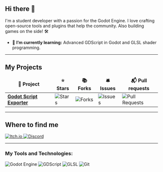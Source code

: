 ## Hi there 👋

I'm a student developer with a passion for the Godot Engine. I love crafting open-source tools and plugins that help the community. Also building games on the side! 🛠️
-   🌱 **I’m currently learning:** Advanced GDScript in Godot and GLSL shader programming.

---
## My Projects

<table>
  <thead align="center">
    <tr border: none;>
      <td><b>🎁 Project</b></td>
      <td><b>⭐ Stars</b></td>
      <td><b>📚 Forks</b></td>
      <td><b>🛎 Issues</b></td>
      <td><b>📬 Pull requests</b></td>
    </tr>
  </thead>
  <tbody>
    <tr>
      <td><a href="https://github.com/1Stalk/godot-script-exporter"><b>Godot Script Exporter</b></a></td>
      <td><img alt="Stars" src="https://img.shields.io/github/stars/1Stalk/godot-script-exporter?style=flat-square&labelColor=343b41"/></td>
      <td><img alt="Forks" src="https://img.shields.io/github/forks/1Stalk/godot-script-exporter?style=flat-square&labelColor=343b41"/></td>
      <td><img alt="Issues" src="https://img.shields.io/github/issues/1Stalk/godot-script-exporter?style=flat-square&labelColor=343b41"/></td>
      <td><img alt="Pull Requests" src="https://img.shields.io/github/issues-pr/1Stalk/godot-script-exporter?style=flat-square&labelColor=343b41"/></td>
    </tr>
  </tbody>
</table>

---

## Where to find me

<p align="left">
  <a href="https://1stalk.itch.io/" target="_blank">
    <img src="https://img.shields.io/badge/Itch.io-%23fa5c5c.svg?style=for-the-badge&logo=itch.io&logoColor=white" alt="Itch.io"/>
  </a>
  <a href="https://discordapp.com/users/249143609662636032" target="_blank">
    <img src="https://img.shields.io/badge/Discord-5865F2?logo=discord&logoColor=fff&style=for-the-badge" alt="Discord"/>
  </a>
</p>

---

### My Tools and Technologies:

![Godot Engine](https://img.shields.io/badge/Godot%20Engine-%23478cbf.svg?style=for-the-badge&logo=godot-engine&logoColor=white)
![GDScript](https://img.shields.io/badge/GDScript-%23478cbf.svg?style=for-the-badge&logo=godot-engine&logoColor=white)
![GLSL](https://img.shields.io/badge/GLSL-%23483D8B.svg?style=for-the-badge&logo=opengl&logoColor=white)
![Git](https://img.shields.io/badge/git-%23F05033.svg?style=for-the-badge&logo=git&logoColor=white)
